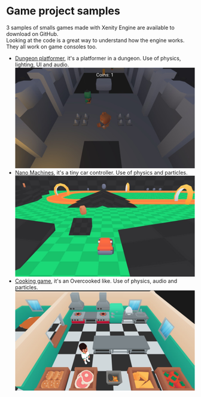 # Game project samples

3 samples of smalls games made with Xenity Engine are available to download on GitHub.<br>
Looking at the code is a great way to understand how the engine works.<br>
They all work on game consoles too.<br>

- [Dungeon platformer](https://github.com/Fewnity/Dungeon_Xenity_Game), it's a platformer in a dungeon. Use of physics, lighting, UI and audio.<br>
![image](images/dungeon.jpg)
- [Nano Machines](https://github.com/Fewnity/Nano-Machines), it's a tiny car controller. Use of physics and particles.<br>
![image](images/nano_machines.jpg)
- [Cooking game](https://github.com/Fewnity/Cook_Xenity_Game), it's an Overcooked like. Use of physics, audio and particles.<br>
![image](images/cooking_game.jpg)